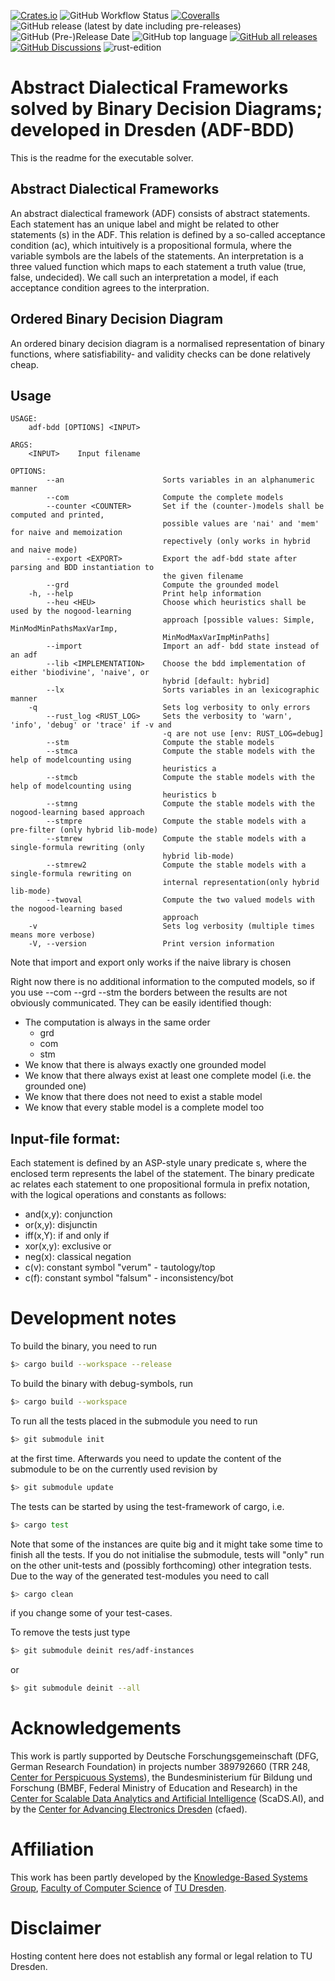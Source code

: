 [![Crates.io](https://img.shields.io/crates/v/adf-bdd-bin)](https://crates.io/crates/adf-bdd-bin)
![GitHub Workflow Status](https://img.shields.io/github/actions/workflow/status/ellmau/adf-obdd/codecov.yml?branch=main)
[![Coveralls](https://img.shields.io/coveralls/github/ellmau/adf-obdd)](https://coveralls.io/github/ellmau/adf-obdd) 
![GitHub release (latest by date including pre-releases)](https://img.shields.io/github/v/release/ellmau/adf-obdd?include_prereleases) 
![GitHub (Pre-)Release Date](https://img.shields.io/github/release-date-pre/ellmau/adf-obdd?label=release%20from) 
![GitHub top language](https://img.shields.io/github/languages/top/ellmau/adf-obdd) 
[![GitHub all releases](https://img.shields.io/github/downloads/ellmau/adf-obdd/total)](https://github.com/ellmau/adf-obdd/releases) 
[![GitHub Discussions](https://img.shields.io/github/discussions/ellmau/adf-obdd)](https://github.com/ellmau/adf-obdd/discussions) 
![rust-edition](https://img.shields.io/badge/Rust--edition-2021-blue?logo=rust)

# Abstract Dialectical Frameworks solved by Binary Decision Diagrams; developed in Dresden (ADF-BDD) 
This is the readme for the executable solver.

## Abstract Dialectical Frameworks
An abstract dialectical framework (ADF) consists of abstract statements. Each statement has an unique label and might be related to other statements (s) in the ADF. This relation is defined by a so-called acceptance condition (ac), which intuitively is a propositional formula, where the variable symbols are the labels of the statements. An interpretation is a three valued function which maps to each statement a truth value (true, false, undecided). We call such an interpretation a model, if each acceptance condition agrees to the interpration. 
## Ordered Binary Decision Diagram
An ordered binary decision diagram is a normalised representation of binary functions, where satisfiability- and validity checks can be done relatively cheap.

## Usage
```
USAGE:
    adf-bdd [OPTIONS] <INPUT>

ARGS:
    <INPUT>    Input filename

OPTIONS:
        --an                      Sorts variables in an alphanumeric manner
        --com                     Compute the complete models
        --counter <COUNTER>       Set if the (counter-)models shall be computed and printed,
                                  possible values are 'nai' and 'mem' for naive and memoization
                                  repectively (only works in hybrid and naive mode)
        --export <EXPORT>         Export the adf-bdd state after parsing and BDD instantiation to
                                  the given filename
        --grd                     Compute the grounded model
    -h, --help                    Print help information
        --heu <HEU>               Choose which heuristics shall be used by the nogood-learning
                                  approach [possible values: Simple, MinModMinPathsMaxVarImp,
                                  MinModMaxVarImpMinPaths]
        --import                  Import an adf- bdd state instead of an adf
        --lib <IMPLEMENTATION>    Choose the bdd implementation of either 'biodivine', 'naive', or
                                  hybrid [default: hybrid]
        --lx                      Sorts variables in an lexicographic manner
    -q                            Sets log verbosity to only errors
        --rust_log <RUST_LOG>     Sets the verbosity to 'warn', 'info', 'debug' or 'trace' if -v and
                                  -q are not use [env: RUST_LOG=debug]
        --stm                     Compute the stable models
        --stmca                   Compute the stable models with the help of modelcounting using
                                  heuristics a
        --stmcb                   Compute the stable models with the help of modelcounting using
                                  heuristics b
        --stmng                   Compute the stable models with the nogood-learning based approach
        --stmpre                  Compute the stable models with a pre-filter (only hybrid lib-mode)
        --stmrew                  Compute the stable models with a single-formula rewriting (only
                                  hybrid lib-mode)
        --stmrew2                 Compute the stable models with a single-formula rewriting on
                                  internal representation(only hybrid lib-mode)
        --twoval                  Compute the two valued models with the nogood-learning based
                                  approach
    -v                            Sets log verbosity (multiple times means more verbose)
    -V, --version                 Print version information
```

Note that import and export only works if the naive library is chosen

Right now there is no additional information to the computed models, so if you use --com --grd --stm the borders between the results are not obviously communicated.
They can be easily identified though:
- The computation is always in the same order
  - grd
  - com
  - stm
- We know that there is always exactly one grounded model
- We know that there always exist at least one complete model (i.e. the grounded one)
- We know that there does not need to exist a stable model
- We know that every stable model is a complete model too


## Input-file format:
Each statement is defined by an ASP-style unary predicate s, where the enclosed term represents the label of the statement.
The binary predicate ac relates each statement to one propositional formula in prefix notation, with the logical operations and constants as follows:
- and(x,y): conjunction
- or(x,y): disjunctin
- iff(x,Y): if and only if
- xor(x,y): exclusive or
- neg(x): classical negation
- c(v): constant symbol "verum" - tautology/top
- c(f): constant symbol "falsum" - inconsistency/bot

# Development notes
To build the binary, you need to run
```bash
$> cargo build --workspace --release
```

To build the binary with debug-symbols, run
```bash
$> cargo build --workspace
```

To run all the tests placed in the submodule you need to run
```bash
$> git submodule init
```
at the first time.
Afterwards you need to update the content of the submodule to be on the currently used revision by
```bash
$> git submodule update
```

The tests can be started by using the test-framework of cargo, i.e.
```bash
$> cargo test
```
Note that some of the instances are quite big and it might take some time to finish all the tests.
If you do not initialise the submodule, tests will "only" run on the other unit-tests and (possibly forthcoming) other integration tests.
Due to the way of the generated test-modules you need to call 
```bash
$> cargo clean
```
if you change some of your test-cases.

To remove the tests just type
```bash
$> git submodule deinit res/adf-instances
```
or
```bash
$> git submodule deinit --all
```

# Acknowledgements
This work is partly supported by Deutsche Forschungsgemeinschaft (DFG, German Research Foundation) in projects number 389792660 (TRR 248, [Center for Perspicuous Systems](https://www.perspicuous-computing.science/)), 
the Bundesministerium für Bildung und Forschung (BMBF, Federal Ministry of Education and Research) in the
[Center for Scalable Data Analytics and Artificial Intelligence](https://www.scads.de) (ScaDS.AI),
and by the [Center for Advancing Electronics Dresden](https://cfaed.tu-dresden.de) (cfaed).

# Affiliation 
This work has been partly developed by the [Knowledge-Based Systems Group](http://kbs.inf.tu-dresden.de/), [Faculty of Computer Science](https://tu-dresden.de/ing/informatik)  of [TU Dresden](https://tu-dresden.de).

# Disclaimer
Hosting content here does not establish any formal or legal relation to TU Dresden.
